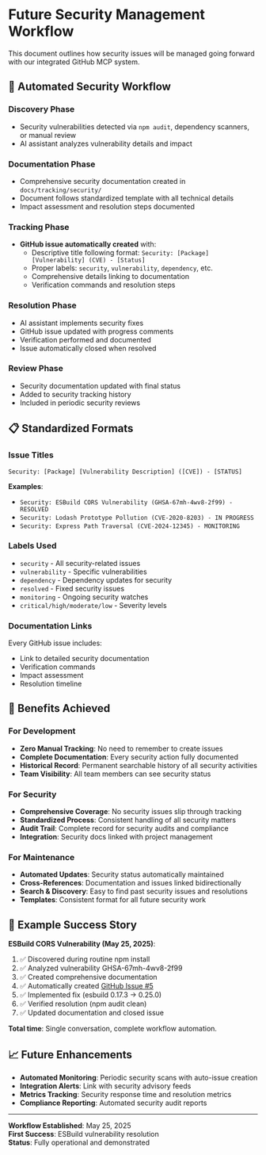 # Future Security Management Workflow

This document outlines how security issues will be managed going forward with our integrated GitHub MCP system.

## 🔄 Automated Security Workflow

### **Discovery Phase**
- Security vulnerabilities detected via `npm audit`, dependency scanners, or manual review
- AI assistant analyzes vulnerability details and impact

### **Documentation Phase** 
- Comprehensive security documentation created in `docs/tracking/security/`
- Document follows standardized template with all technical details
- Impact assessment and resolution steps documented

### **Tracking Phase**
- **GitHub issue automatically created** with:
  - Descriptive title following format: `Security: [Package] [Vulnerability] (CVE) - [Status]`
  - Proper labels: `security`, `vulnerability`, `dependency`, etc.
  - Comprehensive details linking to documentation
  - Verification commands and resolution steps

### **Resolution Phase**
- AI assistant implements security fixes
- GitHub issue updated with progress comments
- Verification performed and documented
- Issue automatically closed when resolved

### **Review Phase**
- Security documentation updated with final status
- Added to security tracking history
- Included in periodic security reviews

## 📋 Standardized Formats

### **Issue Titles**
```
Security: [Package] [Vulnerability Description] ([CVE]) - [STATUS]
```

**Examples**:
- `Security: ESBuild CORS Vulnerability (GHSA-67mh-4wv8-2f99) - RESOLVED`
- `Security: Lodash Prototype Pollution (CVE-2020-8203) - IN PROGRESS`
- `Security: Express Path Traversal (CVE-2024-12345) - MONITORING`

### **Labels Used**
- `security` - All security-related issues
- `vulnerability` - Specific vulnerabilities  
- `dependency` - Dependency updates for security
- `resolved` - Fixed security issues
- `monitoring` - Ongoing security watches
- `critical/high/moderate/low` - Severity levels

### **Documentation Links**
Every GitHub issue includes:
- Link to detailed security documentation
- Verification commands
- Impact assessment
- Resolution timeline

## 🎯 Benefits Achieved

### **For Development**
- **Zero Manual Tracking**: No need to remember to create issues
- **Complete Documentation**: Every security action fully documented
- **Historical Record**: Permanent searchable history of all security activities
- **Team Visibility**: All team members can see security status

### **For Security**
- **Comprehensive Coverage**: No security issues slip through tracking
- **Standardized Process**: Consistent handling of all security matters
- **Audit Trail**: Complete record for security audits and compliance
- **Integration**: Security docs linked with project management

### **For Maintenance**
- **Automated Updates**: Security status automatically maintained
- **Cross-References**: Documentation and issues linked bidirectionally
- **Search & Discovery**: Easy to find past security issues and resolutions
- **Templates**: Consistent format for all future security work

## 🚀 Example Success Story

**ESBuild CORS Vulnerability (May 25, 2025)**:
1. ✅ Discovered during routine npm install
2. ✅ Analyzed vulnerability GHSA-67mh-4wv8-2f99  
3. ✅ Created comprehensive documentation
4. ✅ Automatically created [GitHub Issue #5](https://github.com/EchoingVesper/Vespera-Scriptorium/issues/5)
5. ✅ Implemented fix (esbuild 0.17.3 → 0.25.0)
6. ✅ Verified resolution (npm audit clean)
7. ✅ Updated documentation and closed issue

**Total time**: Single conversation, complete workflow automation.

## 📈 Future Enhancements

- **Automated Monitoring**: Periodic security scans with auto-issue creation
- **Integration Alerts**: Link with security advisory feeds
- **Metrics Tracking**: Security response time and resolution metrics
- **Compliance Reporting**: Automated security audit reports

---

**Workflow Established**: May 25, 2025  
**First Success**: ESBuild vulnerability resolution  
**Status**: Fully operational and demonstrated